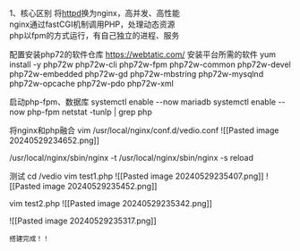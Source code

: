 1、核心区别
将[httpd](https://so.csdn.net/so/search?q=httpd&spm=1001.2101.3001.7020)换为nginx，高并发、高性能  
nginx通过fastCGI机制调用PHP，处理动态资源  
php以fpm的方式运行，有自己独立的进程、服务

配置安装php72的软件仓库
https://webtatic.com/
安装平台所需的软件
yum install -y  php72w php72w-cli php72w-fpm php72w-common php72w-devel php72w-embedded php72w-gd php72w-mbstring php72w-mysqlnd php72w-opcache php72w-pdo php72w-xml 

启动php-fpm、数据库
systemctl enable --now mariadb
systemctl enable --now php-fpm
netstat -tunlp | grep php

将nginx和php融合
vim /usr/local/nginx/conf.d/vedio.conf
![[Pasted image 20240529234652.png]]

/usr/local/nginx/sbin/nginx -t
/usr/local/nginx/sbin/nginx -s reload

测试
cd /vedio
vim test1.php
![[Pasted image 20240529235407.png]]
![[Pasted image 20240529235452.png]]

vim test2.php
![[Pasted image 20240529235342.png]]

![[Pasted image 20240529235317.png]]

```ad-success
搭建完成！！
```
